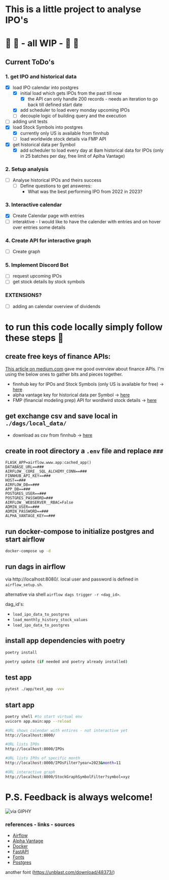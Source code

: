# This is a little project to analyse IPO's
# 🚨 🚧 - all WIP - 🚧 🚨

## Current ToDo's
### 1. get IPO and historical data
- [x] load IPO calendar into postgres
  - [x] initial load which gets IPOs from the past till now
    - [x] the API can only handle 200 records - needs an iteration to go back till defined start date
  - [x] add scheduler to load every monday upcoming IPOs
  - [ ] decouple logic of building query and the execution
- [ ] adding unit tests
- [x] load Stock Symbols into postgres
  - [x] currently only US is available from finnhub
  - [ ] load worldwide stock details via FMP API
- [x] get historical data per Symbol
  - [x] add scheduler to load every day at 8am historical data for IPOs (only in 25 batches per day, free limit of Aplha Vantage)

### 2. Setup analysis
- [ ] Analyse historical IPOs and theirs success
  - [ ] Define questions to get answeres:
    - What was the best performing IPO from 2022 in 2023?

### 3. Interactive calendar
- [x] Create Calendar page with entries
- [ ] interaktive - I would like to have the calender with entries and on hover over entries some details

### 4. Create API for interactive graph
  - [ ] Create graph

### 5. Implement Discord Bot
- [ ] request upcoming IPOs
- [ ] get stock details by stock symbols

### EXTENSIONS?
 - [ ] adding an calendar overview of dividends

# to run this code locally simply follow these steps 🙂

## create free keys of finance APIs:
[This article on medium.com]( https://medium.com/coinmonks/best-stock-market-apis-ae1efb739ac4) gave me good overview about finance APIs.
I'm using the below ones to gather bits and pieces together.
- finnhub key for IPOs and Stock Symbols (only US is available for free) -> [here](https://finnhub.io/)
- alpha vantage key for historical data per Symbol -> [here](https://www.alphavantage.co/support/#api-key)
- FMP (financial modeling prep) API for wordlwird stock details -> [here](http://site.financialmodelingprep.com/developer/docs/stock-market-quote-free-api/?direct=true)

## get exchange csv and save local in `./dags/local_data/`
- download as csv from finnhub -> [here](https://docs.google.com/spreadsheets/d/1I3pBxjfXB056-g_JYf_6o3Rns3BV2kMGG1nCatb91ls)

## create in root directory a `.env` file and replace `###`
```.env
FLASK_APP=airflow.www.app:cached_app()
DATABASE_URL==###
AIRFLOW__CORE__SQL_ALCHEMY_CONN==###
FINNHUB_API_KEY==###
HOST==###
AIRFLOW_DB==###
APP_DB==###
POSTGRES_USER==###
POSTGRES_PASSWORD=###
AIRFLOW__WEBSERVER__RBAC=False
ADMIN_USER==###
ADMIN_PASSWORD==###
ALPHA_VANTAGE_KEY==###
```

## run docker-compose to initialize postgres and start airflow
```bash
docker-compose up -d
```

## run dags in airflow
via http://localhost:8080/.
local user and password is defined in `airflow_setup.sh`.

alternative via shell `airflow dags trigger -r <dag_id>`.

dag_id's:
* `load_ipo_data_to_postgres`
* `load_monthly_history_stock_values`
* `load_ipo_data_to_postgres`

## install app dependencies with poetry
```bash
poetry install

poetry update (if needed and poetry already installed)
```

## test app
```bash
pytest ./app/test_app -vvv
```

## start app
```bash
poetry shell #to start virtual env
uvicorn app.main:app --reload

#URL shows calendar with entires - not interactive yet
http://localhost:8000/

#URL lists IPOs
http://localhost:8000/IPOs

#URL lists IPOs of specific month
http://localhost:8000/IPOsFilter?year=2023&month=11

#URL interactive graph
http://localhost:8000/StockGraphSymbolFilter?symbol=xyz
```

# P.S. Feedback is always welcome!
![via GIPHY](https://media1.giphy.com/media/v1.Y2lkPTc5MGI3NjExaTllbnRpZnViZWhub2VoZnM1eTZ5dHA2M2VldHJ3aDJsdHJxdWp1MiZlcD12MV9pbnRlcm5hbF9naWZfYnlfaWQmY3Q9Zw/ule4vhcY1xEKQ/giphy.gif)

### references - links - sources
- [Airflow](https://airflow.apache.org/)
- [Alpha Vantage](https://www.alphavantage.co/)
- [Docker](https://www.docker.com/)
- [FastAPI](https://fastapi.tiangolo.com/)
- [Fonts](https://fonts.google.com/specimen/Urbanist)
- [Postgres](https://www.postgresql.org/)

another font (https://unblast.com/download/48373/)

